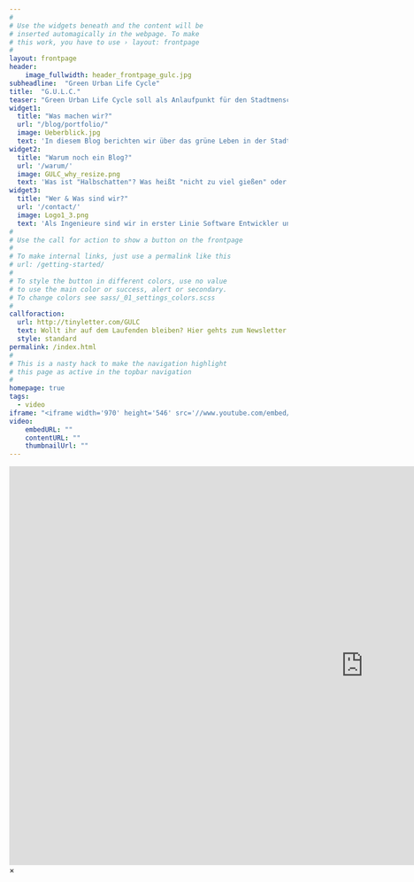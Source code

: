 ```yaml
---
#
# Use the widgets beneath and the content will be
# inserted automagically in the webpage. To make
# this work, you have to use › layout: frontpage
#
layout: frontpage
header:
    image_fullwidth: header_frontpage_gulc.jpg 
subheadline:  "Green Urban Life Cycle"
title:  "G.U.L.C."
teaser: "Green Urban Life Cycle soll als Anlaufpunkt für den Stadtmenschen ohne Grünen Daumen dienen, der Lust auf ein paar Pflanzen hat oder einfach nette Geschichten darüber lesen möchte."
widget1:
  title: "Was machen wir?"
  url: "/blog/portfolio/"
  image: Ueberblick.jpg
  text: 'In diesem Blog berichten wir über das grüne Leben in der Stadt und wie ihr auch ohne grünen Daumen erfolgreich auf kleinstem Raum Obst und Gemüse anbauen könnt. Dafür erklären wir, wie ihr günstig Kompost & Dünger herstellt und mit Problemen wie der richtigen Standortwahl, Ungeziefer und Überwinterung umgeht. Außerdem geben wir euch reichlich Tipps zur schnellen und leckeren Zubereitung eurer Ernte zu saisonalen Gerichten. Und dazu noch das ein oder andere zum Nachmachen, Nachbasteln und Ausprobieren. Viel Spaß! :-)'
widget2:
  title: "Warum noch ein Blog?"
  url: '/warum/'
  image: GULC_why_resize.png
  text: 'Was ist "Halbschatten"? Was heißt "nicht zu viel gießen" oder "mäßig gießen"? Weil wir selber unpräzise Angaben aus persönlichen und beruflichen Wegen verabscheuen, wollen wir in diesem Blog möglichst verständliche und deutliche Tipps geben, wie erfolgreich etwas wächst, ohne schon als Botaniker auf die Welt gekommen zu sein. Dies alles versuchen wir euch, kurz und knapp, mit einer Prise Pfeffer garniert auf dem Silbertablett zu servieren - Bon Appétit!'
widget3:
  title: "Wer & Was sind wir?"
  url: '/contact/'
  image: Logo1_3.png
  text: 'Als Ingenieure sind wir in erster Linie Software Entwickler und den meist einseitigen Alltag vor unseren Monitoren versuchen wir durch Gärtnern auszugleichen. Auch wenn Pflanzen weiß Gott nicht unser natürliches Habitat sind, haben wir gelernt, Dinge zu hinterfragen und teils kreative Lösungen für Probleme zu suchen. Wir lieben es zu kochen, verrückte Dinge auszuprobieren und uns im Grünen aufzuhalten. Auf diese Weise möchten wir unsere Ideen und Erfahrungen mit euch teilen. '
#
# Use the call for action to show a button on the frontpage
#
# To make internal links, just use a permalink like this
# url: /getting-started/
#
# To style the button in different colors, use no value
# to use the main color or success, alert or secondary.
# To change colors see sass/_01_settings_colors.scss
#
callforaction:
  url: http://tinyletter.com/GULC
  text: Wollt ihr auf dem Laufenden bleiben? Hier gehts zum Newsletter... ›
  style: standard
permalink: /index.html
#
# This is a nasty hack to make the navigation highlight
# this page as active in the topbar navigation
#
homepage: true
tags:
  - video
iframe: "<iframe width='970' height='546' src='//www.youtube.com/embed/v-Wevq1DPCw' frameborder='0' allowfullscreen></iframe>"
video:
    embedURL: ""
    contentURL: ""
    thumbnailUrl: ""
---
```


<div id="videoModal" class="reveal-modal large" data-reveal="">
  <div class="flex-video widescreen vimeo" style="display: block;">
    <iframe width="1280" height="720" src="https://www.youtube.com/embed/3b5zCFSmVvU" frameborder="0" allowfullscreen></iframe>
  </div>
  <a class="close-reveal-modal">&#215;</a>
</div>
